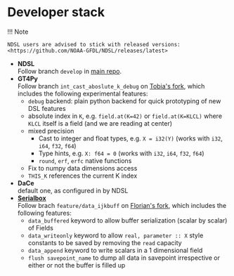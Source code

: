 # Developer stack

!!! Note

    NDSL users are advised to stick with released versions: <https://github.com/NOAA-GFDL/NDSL/releases/latest>

- **NDSL**<br/>
  Follow branch `develop` in [main repo](https://github.com/NOAA-GFDL/NDSL).
- **GT4Py**<br/>
  Follow branch `int_cast_aboslute_k_debug` on [Tobia's fork](https://github.com/twicki/gt4py/tree/int_cast_aboslute_k_debug), which includes the following experimental features:
    - `debug` backend: plain python backend for quick prototyping of new DSL features
    - absolute index in `K`, e.g. `field.at(K=42)` or `field.at(K=KLCL)` where `KLCL` itself is a field (and we are reading at center)
    - mixed precision
        - Cast to integer and float types, e.g. `X = i32(Y)` (works with `i32`, `i64`, `f32`, `f64`)
        - Type hints, e.g. `X: f64 = 0` (works with `i32`, `i64`, `f32`, `f64`)
        - `round`, `erf`, `erfc` native functions
    - Fix to numpy data dimensions access
    - `THIS_K` references the current K index
- **DaCe**<br/>
  default one, as configured in by NDSL
- **[Serialbox](https://github.com/GridTools/serialbox)**<br/>
  Follow brach `feature/data_ijkbuff` on [Florian's fork](https://github.com/FlorianDeconinck/serialbox), which includes the following features:
    - `data_buffered` keyword to allow buffer serialization (scalar by scalar) of Fields
    - `data_writeonly` keyword to allow `real, parameter :: X` style constants to be saved by removing the `read` capacity
    - `data_append` keyword to write scalars in a 1 dimensional field
    - `flush savepoint_name` to dump all data in savepoint irrespective or either or not the buffer is filled up
